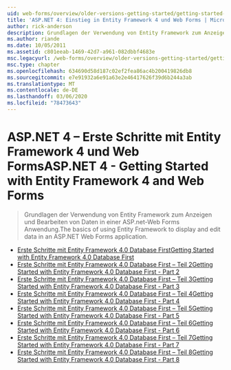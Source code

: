 ```yaml
---
uid: web-forms/overview/older-versions-getting-started/getting-started-with-ef/index
title: 'ASP.NET 4: Einstieg in Entity Framework 4 und Web Forms | Microsoft-Dokumentation'
author: rick-anderson
description: Grundlagen der Verwendung von Entity Framework zum Anzeigen und Bearbeiten von Daten in einer ASP.net-Web Forms Anwendung.
ms.author: riande
ms.date: 10/05/2011
ms.assetid: c801eeab-1469-42d7-a961-082dbbf4683e
msc.legacyurl: /web-forms/overview/older-versions-getting-started/getting-started-with-ef
msc.type: chapter
ms.openlocfilehash: 634690d58d187c02ef2fea86ac4b200419826db8
ms.sourcegitcommit: e7e91932a6e91a63e2e46417626f39d6b244a3ab
ms.translationtype: MT
ms.contentlocale: de-DE
ms.lasthandoff: 03/06/2020
ms.locfileid: "78473643"
---
```

# <a name="aspnet-4---getting-started-with-entity-framework-4-and-web-forms"></a><span data-ttu-id="8fa58-103">ASP.NET 4 – Erste Schritte mit Entity Framework 4 und Web Forms</span><span class="sxs-lookup"><span data-stu-id="8fa58-103">ASP.NET 4 - Getting Started with Entity Framework 4 and Web Forms</span></span>

> <span data-ttu-id="8fa58-104">Grundlagen der Verwendung von Entity Framework zum Anzeigen und Bearbeiten von Daten in einer ASP.net-Web Forms Anwendung.</span><span class="sxs-lookup"><span data-stu-id="8fa58-104">The basics of using Entity Framework to display and edit data in an ASP.NET Web Forms application.</span></span>

- [<span data-ttu-id="8fa58-105">Erste Schritte mit Entity Framework 4.0 Database First</span><span class="sxs-lookup"><span data-stu-id="8fa58-105">Getting Started with Entity Framework 4.0 Database First</span></span>](the-entity-framework-and-aspnet-getting-started-part-1.md)
- [<span data-ttu-id="8fa58-106">Erste Schritte mit Entity Framework 4.0 Database First – Teil 2</span><span class="sxs-lookup"><span data-stu-id="8fa58-106">Getting Started with Entity Framework 4.0 Database First - Part 2</span></span>](the-entity-framework-and-aspnet-getting-started-part-2.md)
- [<span data-ttu-id="8fa58-107">Erste Schritte mit Entity Framework 4.0 Database First – Teil 3</span><span class="sxs-lookup"><span data-stu-id="8fa58-107">Getting Started with Entity Framework 4.0 Database First - Part 3</span></span>](the-entity-framework-and-aspnet-getting-started-part-3.md)
- [<span data-ttu-id="8fa58-108">Erste Schritte mit Entity Framework 4.0 Database First – Teil 4</span><span class="sxs-lookup"><span data-stu-id="8fa58-108">Getting Started with Entity Framework 4.0 Database First - Part 4</span></span>](the-entity-framework-and-aspnet-getting-started-part-4.md)
- [<span data-ttu-id="8fa58-109">Erste Schritte mit Entity Framework 4.0 Database First – Teil 5</span><span class="sxs-lookup"><span data-stu-id="8fa58-109">Getting Started with Entity Framework 4.0 Database First - Part 5</span></span>](the-entity-framework-and-aspnet-getting-started-part-5.md)
- [<span data-ttu-id="8fa58-110">Erste Schritte mit Entity Framework 4.0 Database First – Teil 6</span><span class="sxs-lookup"><span data-stu-id="8fa58-110">Getting Started with Entity Framework 4.0 Database First - Part 6</span></span>](the-entity-framework-and-aspnet-getting-started-part-6.md)
- [<span data-ttu-id="8fa58-111">Erste Schritte mit Entity Framework 4.0 Database First – Teil 7</span><span class="sxs-lookup"><span data-stu-id="8fa58-111">Getting Started with Entity Framework 4.0 Database First - Part 7</span></span>](the-entity-framework-and-aspnet-getting-started-part-7.md)
- [<span data-ttu-id="8fa58-112">Erste Schritte mit Entity Framework 4.0 Database First – Teil 8</span><span class="sxs-lookup"><span data-stu-id="8fa58-112">Getting Started with Entity Framework 4.0 Database First - Part 8</span></span>](the-entity-framework-and-aspnet-getting-started-part-8.md)
